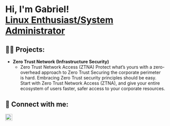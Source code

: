 <h1>Hi, I'm Gabriel! <br/><a href="https://github.com/jonjonignacio/">Linux Enthusiast/System Administrator</a></h1>

<h2>👨‍💻 Projects:</h2>

- <b>Zero Trust Network (Infrastructure Security)</b>
  - Zero Trust Network Access (ZTNA)
    Protect what’s yours with a zero-overhead approach to Zero Trust
    Securing the corporate perimeter is hard. Embracing Zero Trust security principles should be easy. 
    Start with Zero Trust Network Access (ZTNA), and give your entire ecosystem of users faster, safer access to your corporate resources.

<h2> 🤳 Connect with me:</h2>

[<img align="left" alt="GabrielIgnacio | LinkedIn" width="22px" src="https://cdn.jsdelivr.net/npm/simple-icons@v3/icons/linkedin.svg" />][linkedin]

[linkedin]: https://www.linkedin.com/in/jonjonignacio

<!--
**jonjonignacio/jonjonignacio
** is a ✨ _special_ ✨ repository because its `README.md` (this file) appears on your GitHub profile.

Here are some ideas to get you started:

- 🔭 I’m currently working on ...
- 🌱 I’m currently learning ...
- 👯 I’m looking to collaborate on ...
- 🤔 I’m looking for help with ...
- 💬 Ask me about ...
- 📫 How to reach me: ...
- 😄 Pronouns: ...
- ⚡ Fun fact: ...
-->
